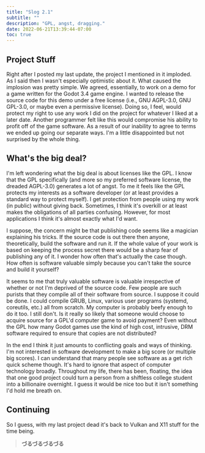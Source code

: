 ```yaml
---
title: "Slog 2.1"
subtitle: ""
description: "GPL, angst, dragging."
date: 2022-06-21T13:39:44-07:00
toc: true
---
```


## Project Stuff

Right after I posted my last update, the project I mentioned in it imploded. As I said then I wasn't especially
optimistic about it. What caused the implosion was pretty simple. We agreed, essentially, to work on a demo for a game
written for the Godot 3.4 game engine. I wanted to release the source code for this demo under a free license (i.e.,
GNU AGPL-3.0, GNU GPL-3.0, or maybe even a permissive license). Doing so, I feel, would protect my right to use any
work I did on the project for whatever I liked at a later date. Another programmer felt like this would compromise his
ability to profit off of the game software. As a result of our inability to agree to terms we ended up going our
separate ways. I'm a little disappointed but not surprised by the whole thing.

## What's the big deal?

I'm left wondering what the big deal is about licenses like the GPL. I know that the GPL specifically (and more so my
preferred software license, the dreaded AGPL-3.0) generates a lot of angst. To me it feels like the GPL protects my
interests as a software developer (or at least provides a standard way to protect myself). I get protection from
people using my work (in public) without giving back. Sometimes, I think it's overkill or at least makes the
obligations of all parties confusing. However, for most applications I think it's almost exactly what I'd want.

I suppose, the concern might be that publishing code seems like a magician explaining his tricks. If the source code is
out there then anyone, theoretically, build the software and run it. If the whole value of your work is based on
keeping the process secret there would be a sharp fear of publishing any of it. I wonder how often that's actually the
case though. How often is software valuable simply because you can't take the source and build it yourself?

It seems to me that truly valuable software is valuable irrespective of whether or not I'm deprived of the source code.
Few people are such purists that they compile all of their software from source. I suppose it could be done. I could
compile GRUB, Linux, various user programs (systemd, coreutils, etc.) all from scratch. My computer is probably beefy
enough to do it too. I still don't. Is it really so likely that someone would choose to acquire source for a GPL'd
computer game to avoid payment? Even without the GPL how many Godot games use the kind of high cost, intrusive, DRM
software required to ensure that copies are not distributed?

In the end I think it just amounts to conflicting goals and ways of thinking. I'm not interested in software
development to make a big score (or multiple big scores). I can understand that many people see software as a get
rich quick scheme though. It's hard to ignore that aspect of computer technology broadly. Throughout my life, there
has been, floating, the idea that one good project could turn a person from a shiftless college student into a
billionaire overnight. I guess it would be nice too but it isn't something I'd hold me breath on.

## Continuing

So I guess, with my last project dead it's back to Vulkan and X11 stuff for the time being.

> **づるづるづるづる**

